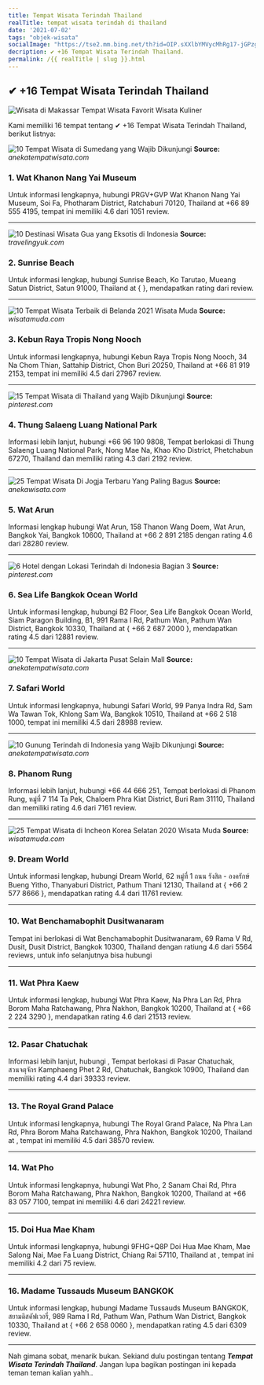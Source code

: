 ```yaml
---
title: Tempat Wisata Terindah Thailand
realTitle: tempat wisata terindah di thailand
date: '2021-07-02'
tags: "objek-wisata"
socialImage: "https://tse2.mm.bing.net/th?id=OIP.sXXlbYMVycMhRg17-jGPzgAAAA&amp;pid=15.1"
decription: ✔ +16 Tempat Wisata Terindah Thailand.
permalink: /{{ realTitle | slug }}.html
---
```


## ✔ +16 Tempat Wisata Terindah Thailand

![Wisata di Makassar  Tempat Wisata Favorit Wisata Kuliner ](https://res.cloudinary.com/wegowordpress/image/upload/c_crop,h_682,w_1023,x_0,y_0/h_240,w_360/v1474732115/Wisata-Alam-Bantimurung-240515-Abhe-1-1024x682_tr2tqd.jpg)



Kami memiliki 16 tempat tentang ✔ +16 Tempat Wisata Terindah Thailand, berikut listnya:



![10 Tempat Wisata di Sumedang yang Wajib Dikunjungi](https://tse2.mm.bing.net/th?id=OIP.AMKg5ZdpzGNfMtl7kW4hlQHaEt&amp;pid=15.1)
**Source:** _anekatempatwisata.com_


### 1. Wat Khanon Nang Yai Museum



Untuk informasi lengkapnya, hubungi PRGV+GVP Wat Khanon Nang Yai Museum, Soi Fa, Photharam District, Ratchaburi 70120, Thailand at +66 89 555 4195, tempat ini memiliki 4.6 dari 1051 review.

---


![10 Destinasi Wisata Gua yang Eksotis di Indonesia](https://tse1.mm.bing.net/th?id=OIP.xn9seqK0t-D-kYujczU26QHaDo&amp;pid=15.1)
**Source:** _travelingyuk.com_


### 2. Sunrise Beach



Untuk informasi lengkap, hubungi Sunrise Beach, Ko Tarutao, Mueang Satun District, Satun 91000, Thailand at {  }, mendapatkan rating  dari  review.

---


![10 Tempat Wisata Terbaik di Belanda 2021  Wisata Muda](https://tse3.mm.bing.net/th?id=OIP.1kwyfKdN6R5ppXEbAXXq5gHaEo&amp;pid=15.1)
**Source:** _wisatamuda.com_


### 3. Kebun Raya Tropis Nong Nooch



Untuk informasi lengkapnya, hubungi Kebun Raya Tropis Nong Nooch, 34 Na Chom Thian, Sattahip District, Chon Buri 20250, Thailand at +66 81 919 2153, tempat ini memiliki 4.5 dari 27967 review.

---


![15 Tempat Wisata di Thailand yang Wajib Dikunjungi ](https://tse4.mm.bing.net/th?id=OIP.ZCbzcTNR4eQFiH17ZmC1jQHaEj&amp;pid=15.1)
**Source:** _pinterest.com_


### 4. Thung Salaeng Luang National Park



Informasi lebih lanjut, hubungi +66 96 190 9808, Tempat berlokasi di Thung Salaeng Luang National Park, Nong Mae Na, Khao Kho District, Phetchabun 67270, Thailand dan memiliki rating 4.3 dari 2192 review.

---


![25 Tempat Wisata Di Jogja Terbaru Yang Paling Bagus](https://tse3.mm.bing.net/th?id=OIP.1JcTJulZPMZiwK4jY-dJiQHaD8&amp;pid=15.1)
**Source:** _anekawisata.com_


### 5. Wat Arun



Informasi lengkap hubungi Wat Arun, 158 Thanon Wang Doem, Wat Arun, Bangkok Yai, Bangkok 10600, Thailand at +66 2 891 2185 dengan rating 4.6 dari 28280 review.

---


![6 Hotel dengan Lokasi Terindah di Indonesia Bagian 3 ](https://tse3.mm.bing.net/th?id=OIP.DW6MiL4qtLZboQ87SXLyNQHaD4&amp;pid=15.1)
**Source:** _pinterest.com_


### 6. Sea Life Bangkok Ocean World



Untuk informasi lengkap, hubungi B2 Floor, Sea Life Bangkok Ocean World, Siam Paragon Building, B1, 991 Rama I Rd, Pathum Wan, Pathum Wan District, Bangkok 10330, Thailand at { +66 2 687 2000 }, mendapatkan rating 4.5 dari 12881 review.

---


![10 Tempat Wisata di Jakarta Pusat Selain Mall](https://tse2.mm.bing.net/th?id=OIP.4WMN3lvF9OKCyRPyyAUiEwHaE8&amp;pid=15.1)
**Source:** _anekatempatwisata.com_


### 7. Safari World



Untuk informasi lengkapnya, hubungi Safari World, 99 Panya Indra Rd, Sam Wa Tawan Tok, Khlong Sam Wa, Bangkok 10510, Thailand at +66 2 518 1000, tempat ini memiliki 4.5 dari 28988 review.

---


![10 Gunung Terindah di Indonesia yang Wajib Dikunjungi](https://tse1.mm.bing.net/th?id=OIP.5rrHOSZD4SKVcWbWwz2L2gHaFA&amp;pid=15.1)
**Source:** _anekatempatwisata.com_


### 8. Phanom Rung



Informasi lebih lanjut, hubungi +66 44 666 251, Tempat berlokasi di Phanom Rung, หมู่ที่ 7 114 Ta Pek, Chaloem Phra Kiat District, Buri Ram 31110, Thailand dan memiliki rating 4.6 dari 7161 review.

---


![25 Tempat Wisata di Incheon Korea Selatan 2020  Wisata Muda](https://tse4.mm.bing.net/th?id=OIP.cUW9Of1uLRTXLH3ADjJddwHaFa&amp;pid=15.1)
**Source:** _wisatamuda.com_


### 9. Dream World



Untuk informasi lengkap, hubungi Dream World, 62 หมู่ที่ 1 ถนน รังสิต - องครักษ์ Bueng Yitho, Thanyaburi District, Pathum Thani 12130, Thailand at { +66 2 577 8666 }, mendapatkan rating 4.4 dari 11761 review.

---


### 10. Wat Benchamabophit Dusitwanaram



Tempat ini berlokasi di Wat Benchamabophit Dusitwanaram, 69 Rama V Rd, Dusit, Dusit District, Bangkok 10300, Thailand dengan ratiung 4.6 dari 5564 reviews, untuk info selanjutnya bisa hubungi 

---


### 11. Wat Phra Kaew



Untuk informasi lengkap, hubungi Wat Phra Kaew, Na Phra Lan Rd, Phra Borom Maha Ratchawang, Phra Nakhon, Bangkok 10200, Thailand at { +66 2 224 3290 }, mendapatkan rating 4.6 dari 21513 review.

---


### 12. Pasar Chatuchak



Informasi lebih lanjut, hubungi , Tempat berlokasi di Pasar Chatuchak, สวนจตุจักร Kamphaeng Phet 2 Rd, Chatuchak, Bangkok 10900, Thailand dan memiliki rating 4.4 dari 39333 review.

---


### 13. The Royal Grand Palace



Untuk informasi lengkapnya, hubungi The Royal Grand Palace, Na Phra Lan Rd, Phra Borom Maha Ratchawang, Phra Nakhon, Bangkok 10200, Thailand at , tempat ini memiliki 4.5 dari 38570 review.

---


### 14. Wat Pho



Untuk informasi lengkapnya, hubungi Wat Pho, 2 Sanam Chai Rd, Phra Borom Maha Ratchawang, Phra Nakhon, Bangkok 10200, Thailand at +66 83 057 7100, tempat ini memiliki 4.6 dari 24221 review.

---


### 15. Doi Hua Mae Kham



Untuk informasi lengkapnya, hubungi 9FHG+Q8P Doi Hua Mae Kham, Mae Salong Nai, Mae Fa Luang District, Chiang Rai 57110, Thailand at , tempat ini memiliki 4.2 dari 75 review.

---


### 16. Madame Tussauds Museum BANGKOK



Untuk informasi lengkap, hubungi Madame Tussauds Museum BANGKOK, สยามดิสคัฟเวอรี่, 989 Rama I Rd, Pathum Wan, Pathum Wan District, Bangkok 10330, Thailand at { +66 2 658 0060 }, mendapatkan rating 4.5 dari 6309 review.

---









Nah gimana sobat, menarik bukan. Sekiand dulu postingan tentang ***Tempat Wisata Terindah Thailand***. Jangan lupa bagikan postingan ini kepada teman teman kalian yahh..

